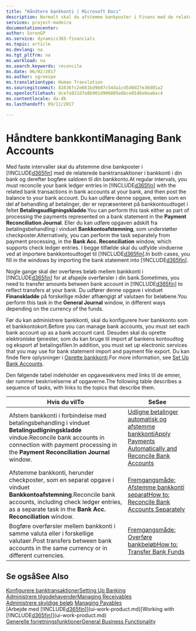 ```yaml
---
title: "Håndtere bankkonti | Microsoft Docs"
description: Normalt skal du afstemme bankposter i Finans med de relaterede banktransaktioner i dine bankkonti.
services: project-madeira
documentationcenter: 
author: SorenGP
ms.service: dynamics365-financials
ms.topic: article
ms.devlang: na
ms.tgt_pltfrm: na
ms.workload: na
ms.search.keywords: reconcile
ms.date: 06/02/2017
ms.author: sgroespe
ms.translationtype: Human Translation
ms.sourcegitcommit: 81636fc2e661bd9b07c54da1cd5d0d27e30d01a2
ms.openlocfilehash: dcefa921d7e8b901d906085e6bce01d6e0aa6ac4
ms.contentlocale: da-dk
ms.lasthandoff: 09/11/2017

---
```

# <a name="managing-bank-accounts"></a><span data-ttu-id="71b75-103">Håndtere bankkonti</span><span class="sxs-lookup"><span data-stu-id="71b75-103">Managing Bank Accounts</span></span>
<span data-ttu-id="71b75-104">Med faste intervaller skal du afstemme dine bankposter i [!INCLUDE[d365fin](includes/d365fin_md.md)] med de relaterede banktransaktioner i bankkonti i din bank og derefter bogføre saldoen til din bankkonto.</span><span class="sxs-lookup"><span data-stu-id="71b75-104">At regular intervals, you must reconcile your bank ledger entries in [!INCLUDE[d365fin](includes/d365fin_md.md)] with the related bank transactions in bank accounts at your bank, and then post the balance to your bank account.</span></span> <span data-ttu-id="71b75-105">Du kan udføre denne opgave, enten som en del af behandling af betalinger, der er repræsenteret på bankkontoudtoget i feltet **Betalingsudligningskladde**.</span><span class="sxs-lookup"><span data-stu-id="71b75-105">You can perform this task either as part of processing the payments represented on a bank statement in the **Payment Reconciliation Journal**.</span></span> <span data-ttu-id="71b75-106">Eller du kan udføre opgaven adskilt fra betalingsbehandling i vinduet **Bankkontoafstemning**, som understøtter checkposter.</span><span class="sxs-lookup"><span data-stu-id="71b75-106">Alternatively, you can perform the task separately from payment processing, in the **Bank Acc. Reconciliation** window, which supports check ledger entries.</span></span> <span data-ttu-id="71b75-107">I begge tilfælde skal du udfylde vinduerne ved at importere bankkontoudtoget til [!INCLUDE[d365fin](includes/d365fin_md.md)].</span><span class="sxs-lookup"><span data-stu-id="71b75-107">In both cases, you fill in the windows by importing the bank statement into [!INCLUDE[d365fin](includes/d365fin_md.md)].</span></span>

<span data-ttu-id="71b75-108">Nogle gange skal der overføres beløb mellem bankkonti i [!INCLUDE[d365fin](includes/d365fin_md.md)] for at afspejle overførsler i din bank.</span><span class="sxs-lookup"><span data-stu-id="71b75-108">Sometimes, you need to transfer amounts between bank account in [!INCLUDE[d365fin](includes/d365fin_md.md)] to reflect transfers at your bank.</span></span> <span data-ttu-id="71b75-109">Du udfører denne opgave i vinduet **Finanskladde** på forskellige måder afhængigt af valutaen for beløbene.</span><span class="sxs-lookup"><span data-stu-id="71b75-109">You perform this task in the **General Journal** window, in different ways depending on the currency of the funds.</span></span>

<span data-ttu-id="71b75-110">Før du kan administrere bankkonti, skal du konfigurere hver bankkonto som et bankkontokort.</span><span class="sxs-lookup"><span data-stu-id="71b75-110">Before you can manage bank accounts, you must set each bank account up as a bank account card.</span></span> <span data-ttu-id="71b75-111">Desuden skal du oprette elektroniske tjenester, som du kan bruge til import af bankens kontoudtog og eksport af betalingsfilen.</span><span class="sxs-lookup"><span data-stu-id="71b75-111">In addition, you must set up electronic services that you may use for bank statement import and payment file export.</span></span> <span data-ttu-id="71b75-112">Du kan finde flere oplysninger i [Oprette bankkonti](bank-setup-banking.md).</span><span class="sxs-lookup"><span data-stu-id="71b75-112">For more information, see [Set Up Bank Accounts](bank-setup-banking.md).</span></span>

<span data-ttu-id="71b75-113">Den følgende tabel indeholder en opgavesekvens med links til de emner, der rummer beskrivelserne af opgaverne.</span><span class="sxs-lookup"><span data-stu-id="71b75-113">The following table describes a sequence of tasks, with links to the topics that describe them.</span></span>

| <span data-ttu-id="71b75-114">Hvis du vil</span><span class="sxs-lookup"><span data-stu-id="71b75-114">To</span></span> | <span data-ttu-id="71b75-115">Se</span><span class="sxs-lookup"><span data-stu-id="71b75-115">See</span></span> |
| --- | --- |
| <span data-ttu-id="71b75-116">Afstem bankkonti i forbindelse med betalingsbehandling i vinduet **Betalingudligningskladde** vindue.</span><span class="sxs-lookup"><span data-stu-id="71b75-116">Reconcile bank accounts in connection with payment processing in the **Payment Reconciliation Journal** window.</span></span> |[<span data-ttu-id="71b75-117">Udligne betalinger automatisk og afstemme bankkonti</span><span class="sxs-lookup"><span data-stu-id="71b75-117">Apply Payments Automatically and Reconcile Bank Accounts</span></span>](receivables-apply-payments-auto-reconcile-bank-accounts.md) |
| <span data-ttu-id="71b75-118">Afstemme bankkonti, herunder checkposter, som en separat opgave i vinduet **Bankkontoafstemning**.</span><span class="sxs-lookup"><span data-stu-id="71b75-118">Reconcile bank accounts, including check ledger entries, as a separate task in the **Bank Acc. Reconciliation** window.</span></span> |[<span data-ttu-id="71b75-119">Fremgangsmåde: Afstemme bankkonti separat</span><span class="sxs-lookup"><span data-stu-id="71b75-119">How to: Reconcile Bank Accounts Separately</span></span>](bank-how-reconcile-bank-accounts-separately.md) |
| <span data-ttu-id="71b75-120">Bogføre overførsler mellem bankkonti i samme valuta eller i forskellige valutaer.</span><span class="sxs-lookup"><span data-stu-id="71b75-120">Post transfers between bank accounts in the same currency or in different currencies.</span></span> |[<span data-ttu-id="71b75-121">Fremgangsmåde: Overføre bankbeløb</span><span class="sxs-lookup"><span data-stu-id="71b75-121">How to: Transfer Bank Funds</span></span>](bank-how-transfer-bank-funds.md) |

## <a name="see-also"></a><span data-ttu-id="71b75-122">Se også</span><span class="sxs-lookup"><span data-stu-id="71b75-122">See Also</span></span>
[<span data-ttu-id="71b75-123">Konfigurere banktransaktioner</span><span class="sxs-lookup"><span data-stu-id="71b75-123">Setting Up Banking</span></span>](bank-setup-banking.md)  
[<span data-ttu-id="71b75-124">Administrere tilgodehavender</span><span class="sxs-lookup"><span data-stu-id="71b75-124">Managing Receivables</span></span>](receivables-manage-receivables.md)  
<span data-ttu-id="71b75-125">[Administrere skyldige beløb](payables-manage-payables.md)  </span><span class="sxs-lookup"><span data-stu-id="71b75-125">[Managing Payables](payables-manage-payables.md)  </span></span>  
<span data-ttu-id="71b75-126">[Arbejde med [!INCLUDE[d365fin](includes/d365fin_md.md)]](ui-work-product.md)</span><span class="sxs-lookup"><span data-stu-id="71b75-126">[Working with [!INCLUDE[d365fin](includes/d365fin_md.md)]](ui-work-product.md)</span></span>  
[<span data-ttu-id="71b75-127">Generelle forretningsfunktioner</span><span class="sxs-lookup"><span data-stu-id="71b75-127">General Business Functionality</span></span>](ui-across-business-areas.md)  

